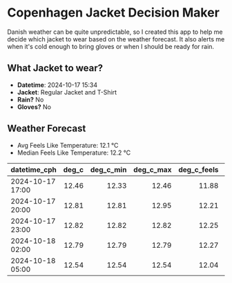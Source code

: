 
# Copenhagen Jacket Decision Maker

Danish weather can be quite unpredictable, so I created this app to help me decide which jacket to wear based on the weather forecast. 
It also alerts me when it's cold enough to bring gloves or when I should be ready for rain.

## What Jacket to wear?

- **Datetime**: 2024-10-17 15:34
- **Jacket**: Regular Jacket and T-Shirt
- **Rain?** No
- **Gloves?** No

## Weather Forecast
- Avg Feels Like Temperature: 12.1 °C
- Median Feels Like Temperature: 12.2 °C

| datetime_cph     |   deg_c |   deg_c_min |   deg_c_max |   deg_c_feels | weather   | wind   | rain   |
|:-----------------|--------:|------------:|------------:|--------------:|:----------|:-------|:-------|
| 2024-10-17 17:00 |   12.46 |       12.33 |       12.46 |         11.88 | Clouds    | High   | None   |
| 2024-10-17 20:00 |   12.81 |       12.81 |       12.95 |         12.21 | Clouds    | High   | None   |
| 2024-10-17 23:00 |   12.82 |       12.82 |       12.82 |         12.25 | Clouds    | High   | None   |
| 2024-10-18 02:00 |   12.79 |       12.79 |       12.79 |         12.27 | Clouds    | Medium | None   |
| 2024-10-18 05:00 |   12.54 |       12.54 |       12.54 |         12.04 | Clouds    | Medium | None   |
        
